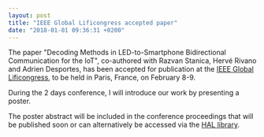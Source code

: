 ```yaml
---
layout: post
title: "IEEE Global Lificongress accepted paper"
date: "2018-01-01 09:36:31 +0200"
---
```


The paper "Decoding Methods in LED-to-Smartphone Bidirectional Communication for the IoT", co-authored with Razvan Stanica, Hervé Rivano and Adrien Desportes, has been accepted for publication at the [IEEE Global Lificongress](http://www.lificongress.com/), to be held in Paris, France, on February 8-9.

During the 2 days conference, I will introduce our work by presenting a poster.

The poster abstract will be included in the conference proceedings that will be published soon or can alternatively be accessed via the [HAL library](https://hal.inria.fr/hal-01683629).
